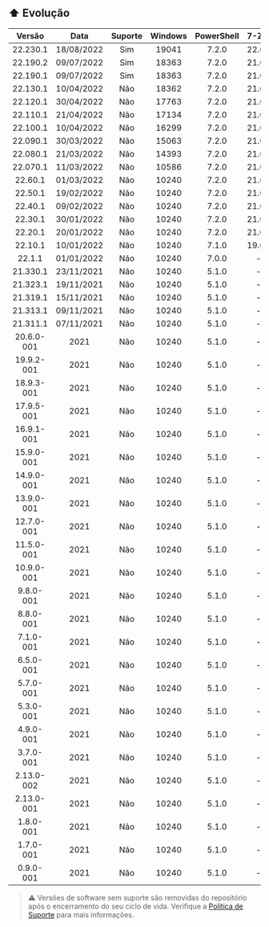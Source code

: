 ## :arrow_up: Evolução
|Versão|Data|Suporte|Windows|PowerShell|7-Zip|
|:---:|:---:|:---:|:---:|:---:|:---:|
|22.230.1|18/08/2022|Sim|19041|7.2.0|22.00|
|22.190.2|09/07/2022|Sim|18363|7.2.0|21.07|
|22.190.1|09/07/2022|Sim|18363|7.2.0|21.07|
|22.130.1|10/04/2022|Não|18362|7.2.0|21.07|
|22.120.1|30/04/2022|Não|17763|7.2.0|21.07|
|22.110.1|21/04/2022|Não|17134|7.2.0|21.07|
|22.100.1|10/04/2022|Não|16299|7.2.0|21.07|
|22.090.1|30/03/2022|Não|15063|7.2.0|21.07|
|22.080.1|21/03/2022|Não|14393|7.2.0|21.07|
|22.070.1|11/03/2022|Não|10586|7.2.0|21.07|
|22.60.1|01/03/2022|Não|10240|7.2.0|21.07|
|22.50.1|19/02/2022|Não|10240|7.2.0|21.07|
|22.40.1|09/02/2022|Não|10240|7.2.0|21.07|
|22.30.1|30/01/2022|Não|10240|7.2.0|21.07|
|22.20.1|20/01/2022|Não|10240|7.2.0|21.06|
|22.10.1|10/01/2022|Não|10240|7.1.0|19.00|
|22.1.1|01/01/2022|Não|10240|7.0.0|-|
|21.330.1|23/11/2021|Não|10240|5.1.0|-|
|21.323.1|19/11/2021|Não|10240|5.1.0|-|
|21.319.1|15/11/2021|Não|10240|5.1.0|-|
|21.313.1|09/11/2021|Não|10240|5.1.0|-|
|21.311.1|07/11/2021|Não|10240|5.1.0|-|
|20.6.0-001|2021|Não|10240|5.1.0|-|
|19.9.2-001|2021|Não|10240|5.1.0|-|
|18.9.3-001|2021|Não|10240|5.1.0|-|
|17.9.5-001|2021|Não|10240|5.1.0|-|
|16.9.1-001|2021|Não|10240|5.1.0|-|
|15.9.0-001|2021|Não|10240|5.1.0|-|
|14.9.0-001|2021|Não|10240|5.1.0|-|
|13.9.0-001|2021|Não|10240|5.1.0|-|
|12.7.0-001|2021|Não|10240|5.1.0|-|
|11.5.0-001|2021|Não|10240|5.1.0|-|
|10.9.0-001|2021|Não|10240|5.1.0|-|
|9.8.0-001|2021|Não|10240|5.1.0|-|
|8.8.0-001|2021|Não|10240|5.1.0|-|
|7.1.0-001|2021|Não|10240|5.1.0|-|
|6.5.0-001|2021|Não|10240|5.1.0|-|
|5.7.0-001|2021|Não|10240|5.1.0|-|
|5.3.0-001|2021|Não|10240|5.1.0|-|
|4.9.0-001|2021|Não|10240|5.1.0|-|
|3.7.0-001|2021|Não|10240|5.1.0|-|
|2.13.0-002|2021|Não|10240|5.1.0|-|
|2.13.0-001|2021|Não|10240|5.1.0|-|
|1.8.0-001|2021|Não|10240|5.1.0|-|
|1.7.0-001|2021|Não|10240|5.1.0|-|
|0.9.0-001|2021|Não|10240|5.1.0|-|
> :warning: Versões de software sem suporte são removidas do repositório após o encerramento do seu ciclo de vida. Verifique a [Política de Suporte](https://github.com/2uj1m28ohz/workflow/blob/main/SUPPORT.md) para mais informações.
